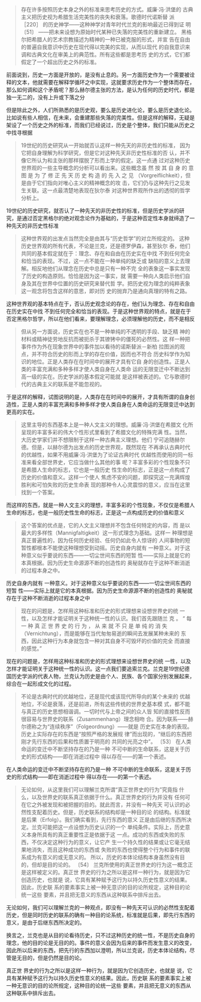 <blockquote data-pid="d4rAIYhx">存在许多按照历史本身之外的标准来思考历史的方式。威廉·冯·洪堡的 古典主义把历史视为希腊生活完美性的丧失和衰落。歌德时代诺斯替 派 ［220］ 的历史神学——这种神学对青年时代兰克的影响最近已得到证 明 〔51〕 ——把未来设想为原始时代某种已失落的完美性的重新建立。 黑格尔把希腊人的艺术宗教描述为精神的一种已被克服的形式，并宣 告在自由的普遍自我意识中历史在现代得以完美的实现，从而以现代 的自我意识来调和古典文化在审美上的典范性。所有这些都是思考历 史的方式，它们都假定了一个超出历史之外的标准。</blockquote><p data-pid="3-WmRfdF">前面说到，历史一方面是开放的，是没有止息的。另一方面历史作为一个需要被诠释的文本，他就需要在解释学循环之中实现，这就要求历史作为一个整体而存在，那么如何调和这个矛盾呢？那么赫尔德主张的方法，是认为任何的历史时代，都是独一无二的，没有上升或下落之分</p><p data-pid="LHUZnM9K">但是除此之外，人们所熟悉的是历史观，要么是历史进化论，要么是历史退化论。比如说有些人相信，在未来，会重建那些失落的完美性。但是这样的解释，无疑是架设了一个历史之外的标准，而我们已经说过，历史是个整体，我们只能从历史之中找寻根据</p><blockquote data-pid="47hxoP58">19世纪的历史研究从一开始就否认这样一种先天的非历史性的标准， 因为它把自身理解为科学研究，但是它对这种先天非历史性标准的否 认，并不像它所认为和主张的那样摆脱了形而上学的假定。这一点通 过对这种历史世界观的一些主导概念的分析可以看出来。这些概念虽 然 按 其 自 身 的 意 图 是 为 了 修 正 先 天 历 史 构 造 的 先 入 之 见 （Vorgreiflichkeit），但是由于它们指向对唯心主义的精神概念的攻 击，它们仍与这种先行之见发生关联。这一点最清楚地表现在狄尔泰 对这种世界观所作出的透彻的哲学分析上。</blockquote><p data-pid="7paMIWB4">19世纪的历史研究，就否认了一种先天的非历史性的标准，但是历史学派的研究，是通过否定黑格尔的绝对观念论作为基础的，于是这种否定性本身就缔造了一种先天的非历史性标准</p><blockquote data-pid="vmcr4qvp">这种世界观的出发点当然完全是由其与“历史哲学”的对立所规定的。 这种历史世界观的所有代表，不论是兰克，还是德罗伊森，甚至狄尔 泰，他们共同的基本假定就在于：理念、存在和自由在历史实在中找 不到任何完全和恰当的表现。不过，这一点不能在一种单纯的缺乏或 缺陷的意义上去理解。相反地他们从理念在历史中总是只有一种不完 全的表象这一事实发现了历史的构造原则。恰恰是因为这一事实，就 需要一种向人类启示他们自身及其在世界中位置的历史研究来替代哲 学。把历史视为理念的纯粹表象这一观念将包含这样的意思，即对历 史的抛弃乃是通向真理的特有之路。</blockquote><p data-pid="sXTYRasi">这种世界观的基本特点在于，否认历史观念论的存在，他们认为理念、存在和自由在历史实在中找 不到任何完全和恰当的表现。于是这种世界观的特点，就是在于否定黑格尔哲学，所以在他们看来，要理解理念，必须理解他的历史，而不是相反</p><blockquote data-pid="YC4FfVAz">但从另一方面说，历史实在也不是一种单纯的不透明的手段、缺乏精 神的材料或精神徒劳地反抗而被扼杀于其镣铐中的僵死的必然性。这 样一种把事件作为外在现象世界中的事件加以看待的诺斯替派－新柏 拉图派的观点，并不符合历史的形而上学的存在价值，因而也不符合 历史科学作为知识的地位。正是人类存在在时间中的展开才具有它自 身的创造性。正是人类的丰富充满和多种多样才使人类自身在人类命 运的无限变迁中不断达到高一级的实在。历史学派的基本假定可能就 是这样被表述的。它与歌德时代的古典主义的联系是不能忽视的。</blockquote><p data-pid="WfUFMyN-">于是这样的解释，试图说明的是，人类存在在时间中的展开，才具有所谓的自身创造性，正是人类的丰富充满和多种多样才使人类自身在人类命运的无限变迁中达到更高的实在。</p><blockquote data-pid="i8lf3wHS">这里主导的东西基本上是一种人文主义的理想。威廉·冯·洪堡在希腊文 化所呈现的丰富多彩的伟大个性形式里看到了希腊文化的特殊完满 性。当然，大历史学家们并不想限制于这样一种古典主义理想。他们 宁可追随赫尔德。但是，以赫尔德为出发点的历史世界观，既然现在 不再承认古典时代的优越性，如果不用威廉·冯·洪堡为了论证古典时代 优越性而使用的同一标准来看全部世界史，它应当做什么其他的事 呢？丰富多彩的个性现象不只是希腊人生命的标志，它也是一般历史 性生命的标志，正是这一点构成了历史的价值和意义。这样一个使人 焦虑不安的问题，即探究这一充满辉煌胜利和可怕失败的历史生命表 现的那种令人心灵震惊的意义，应当在这里找到一个答案。</blockquote><p data-pid="Pd3O9sd5">而这样的东西，就是一种人文主义的理想，丰富多彩的个性现象，不仅仅是希腊人生命的标志，也是一般历史性生命的标志，正是这一点构成历史的价值和意义</p><blockquote data-pid="EOz4a4oY">这个答案的优点是，它的人文主义理想并不包含任何特定的内容，而 是以最大的多样性（Mannigfaltigkeit）这一形式理念为基础。这样一 种理想是真正普遍性的，因为任何历史经验、任何仍如此令人惊讶的 人间事物的短暂性都根本不能使这种理想受到动摇。历史自身内就有 一种意义。对于这种意义似乎要说的东西——一切尘世间东西的短暂 性——实际上就是它的本真根据。因为历史生命源源不断的创造性的 奥秘就存在于这种不断消逝的过程本身之中。</blockquote><p data-pid="VMySrzmk">历史自身内就有 一种意义。对于这种意义似乎要说的东西——一切尘世间东西的短暂 性——实际上就是它的本真根据。因为历史生命源源不断的创造性的 奥秘就存在于这种不断消逝的过程本身之中</p><blockquote data-pid="m-pPo-BD">现在的问题是，怎样用这种标准和历史的形式理想来设想世界史的统 一性，以及怎样才能证明关于这种统一性的认识。我们首先跟随兰 克 。 “ 每 一 种 真 正 世 界 史 的 行 为 ， 从 来 就 不 只 是 单 纯 的 消 失 （Vernichtung），而是能够在当代匆匆易逝的瞬间去发展某种未来的 东西，因此这种行为本身就包含一种对其自身不可毁坏的价值的完全 而直接的感觉。”</blockquote><p data-pid="HFu3Ts5o">现在的问题是，怎样用这种标准和历史的形式理想来设想世界史的统 一性，以及怎样才能证明关于这种统一性的认识。这一点我们要追索兰克。兰克是19世纪德国历史学派的代表人物，兰克认为历史是由个人、民族、各个国家分别发展起来，综合在一起形成文化的过程。</p><blockquote data-pid="8GBxYZJK">不论是古典时代的优越地位，还是现代或该现代所导向的某个未来的 优越地位，不论是衰落，还是前进，所有这些传统的世界史基本模 式，都不能与真正的历史思想相谐调。一切时代与上帝之间的众人皆 知的直接性反而很容易与世界史的联系（Zusammenhang）理念相吻 合。因为联系——赫尔德称之为“连续秩序”（Folgeordnung）——就是 历史实在本身的表现。历史上实际存在的东西是“按照严格的发展规 律”而出现的，“继后的东西把刚才先行东西的后果和性质置于明亮的 共同的光亮之中”。 〔53〕 在人类命运的变迁中不断坚持存在的乃是一种 不可中断的生命联系，这是关于历史的形式结构——即在消逝过程中 得以存在——的第一个表述。 </blockquote><p data-pid="n7-bfo7D">在人类命运的变迁中不断坚持存在的乃是一种 不可中断的生命联系，这是关于历史的形式结构——即在消逝过程中 得以存在——的第一个表述。 </p><blockquote data-pid="Ut1KsrI0">无论如何，从这里我们可以理解兰克所谓“真正世界史的行为”究竟指 什么，以及世界史的联系真正依据于什么。真正世界史的行为并没有 任何可在它之外被发现和被把握的目的。就此而言，并没有一种先天 可认识的必然性支配着历史。但是，历史联系的结构却是一种目的论 的结构。标准就是后果（Erfolg）。我们确实看到，先行东西的意义 正是由后继的东西所决定。兰克可能把这一点设想为历史认识的一个 单纯条件。实际上，历史意义本身所具有的真正重要性正是依据于这 一点。成功的东西或失败的东西，不仅决定这种行为的意义，让它产 生一个持久性的结果或让它毫无结果地消失，而且这种成功的东西或 失败的东西也使得整个行为和事件的联系成为有意义的或无意义的。 所以，历史的本体论结构本身虽然没有目的，但却是目的论的。 〔54〕 兰克所使用的真正世界史的行为这一概念正是这样被定义的。真正世 界史的行为之所以是这样一种行为，就是因为它创造历史，也就是 说，它具有某种赋予这行为以持久历史性意义的结果。因此，历史联 系的要素事实上被一种无意识的目的论所规定，这种目的论统一这些 要素，并且把无意义的东西从这种联系中排斥出去。 </blockquote><p data-pid="wmPAihlE">无论如何，我们可以理解兰克的一种观点，即没有一种先天可认识的必然性支配着历史，但是同时历史的联系的确有一种目的论系统，标准就是后果，即先行东西的意义，是由于后继东西所决定的。</p><p data-pid="pIs1Kwef">换言之，兰克也是从目的论看待历史，只不过这种历史的统一性，不是历史自身的理念，他的目的论是无目的的。事件的意义会因为后来的事件而发生意义的改变，因此所以后来的东西，把先行的东西加以澄明，所以兰克说，历史本体论结构，尽管是无目的，但是仍然是目的论。</p><p data-pid="mNHnEVHc">真正世 界史的行为之所以是这样一种行为，就是因为它创造历史，也就是 说，它具有某种赋予这行为以持久历史性意义的结果。因此，历史联 系的要素事实上被一种无意识的目的论所规定，这种目的论统一这些 要素，并且把无意义的东西从这种联系中排斥出去。</p>